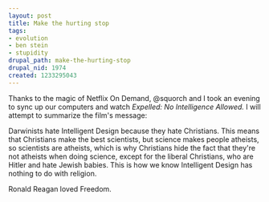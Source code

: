 ```yaml
--- 
layout: post
title: Make the hurting stop
tags: 
- evolution
- ben stein
- stupidity
drupal_path: make-the-hurting-stop
drupal_nid: 1974
created: 1233295043
---
```

Thanks to the magic of Netflix On Demand, @squorch and I took an evening to sync up our computers and watch <em>Expelled: No Intelligence Allowed.</em> I will attempt to summarize the film's message:

Darwinists hate Intelligent Design because they hate Christians. This means that Christians make the best scientists, but science makes people atheists, so scientists are atheists, which is why Christians hide the fact that they're not atheists when doing science, except for the liberal Christians, who are Hitler and hate Jewish babies. This is how we know Intelligent Design has nothing to do with religion.

Ronald Reagan loved Freedom.
